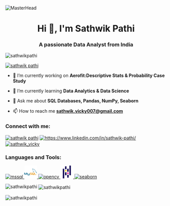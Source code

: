 ![MasterHead](https://camo.githubusercontent.com/f5a8ba4f28fe3ec8d5eb73dfa2303873b5d7122fb1ba08a5946e24d6c13e82c4/68747470733a2f2f6d656469612e6c6963646e2e636f6d2f646d732f696d6167652f4334443132415145536a37322d733567454b672f61727469636c652d636f7665725f696d6167652d736872696e6b5f3630305f323030302f302f313632363735333836373131303f653d3231343734383336343726763d6265746126743d4b6637594175775a74794347594c4e63682d4d676335654f432d376837754c5f646e424149677341465251)

<h1 align="center">Hi 👋, I'm Sathwik Pathi</h1>
<h3 align="center">A passionate Data Analyst from India</h3>

<p align="left"> <img src="https://komarev.com/ghpvc/?username=sathwikpathi&label=Profile%20views&color=0e75b6&style=flat" alt="sathwikpathi" /> </p>

<p align="left"> <a href="https://twitter.com/sathwik pathi" target="blank"><img src="https://img.shields.io/twitter/follow/sathwik pathi?logo=twitter&style=for-the-badge" alt="sathwik pathi" /></a> </p>

- 🔭 I’m currently working on **Aerofit:Descriptive Stats & Probability Case Study**

- 🌱 I’m currently learning **Data Analytics & Data Science**

- 💬 Ask me about **SQL Databases, Pandas, NumPy, Seaborn**

- 📫 How to reach me **sathwik.vicky007@gmail.com**

<h3 align="left">Connect with me:</h3>
<p align="left">
<a href="https://twitter.com/sathwik pathi" target="blank"><img align="center" src="https://raw.githubusercontent.com/rahuldkjain/github-profile-readme-generator/master/src/images/icons/Social/twitter.svg" alt="sathwik pathi" height="30" width="40" /></a>
<a href="https://linkedin.com/in/https://www.linkedin.com/in/sathwik-pathi/" target="blank"><img align="center" src="https://raw.githubusercontent.com/rahuldkjain/github-profile-readme-generator/master/src/images/icons/Social/linked-in-alt.svg" alt="https://www.linkedin.com/in/sathwik-pathi/" height="30" width="40" /></a>
<a href="https://instagram.com/sathwik_vicky" target="blank"><img align="center" src="https://raw.githubusercontent.com/rahuldkjain/github-profile-readme-generator/master/src/images/icons/Social/instagram.svg" alt="sathwik_vicky" height="30" width="40" /></a>
</p>

<h3 align="left">Languages and Tools:</h3>
<p align="left"> <a href="https://www.microsoft.com/en-us/sql-server" target="_blank" rel="noreferrer"> <img src="https://www.svgrepo.com/show/303229/microsoft-sql-server-logo.svg" alt="mssql" width="40" height="40"/> </a> <a href="https://www.mysql.com/" target="_blank" rel="noreferrer"> <img src="https://raw.githubusercontent.com/devicons/devicon/master/icons/mysql/mysql-original-wordmark.svg" alt="mysql" width="40" height="40"/> </a> <a href="https://opencv.org/" target="_blank" rel="noreferrer"> <img src="https://www.vectorlogo.zone/logos/opencv/opencv-icon.svg" alt="opencv" width="40" height="40"/> </a> <a href="https://pandas.pydata.org/" target="_blank" rel="noreferrer"> <img src="https://raw.githubusercontent.com/devicons/devicon/2ae2a900d2f041da66e950e4d48052658d850630/icons/pandas/pandas-original.svg" alt="pandas" width="40" height="40"/> </a> <a href="https://seaborn.pydata.org/" target="_blank" rel="noreferrer"> <img src="https://seaborn.pydata.org/_images/logo-mark-lightbg.svg" alt="seaborn" width="40" height="40"/> </a> </p>

<p><img align="left" src="https://github-readme-stats.vercel.app/api/top-langs?username=sathwikpathi&show_icons=true&locale=en&layout=compact" alt="sathwikpathi" /></p>

<p>&nbsp;<img align="center" src="https://github-readme-stats.vercel.app/api?username=sathwikpathi&show_icons=true&locale=en" alt="sathwikpathi" /></p>

<p><img align="center" src="https://github-readme-streak-stats.herokuapp.com/?user=sathwikpathi&" alt="sathwikpathi" /></p>
